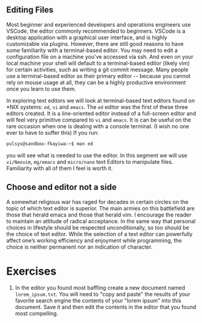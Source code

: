 ## Editing Files

Most beginner and experienced developers and operations engineers use VSCode, the editor commonly recommended to beginners. VSCode is a desktop application with a graphical user interface, and is highly customizable via plugins. However, there are still good reasons to have some familiarity with a terminal-based editor. You may need to edit a configuration file on a machine you've accessed via ssh. And even on your local machine your shell will default to a terminal-based editor (likely vim) for certain activities, such as writing a git commit message. Many people use a terminal-based editor as their primary editor -- because you cannot rely on mouse usage at all, they can be a highly productive environment once you learn to use them.

In exploring text editors we will look at terminal-based text editors found on *NIX systems: `ed`, `vi` and `emacs`. The `ed` editor was the first of these three editors created. It is a line-oriented editor instead of a full-screen editor and will feel very primitive compared to `vi` and `emacs`. It is can be useful on the rare occasion when one is dealing with a console terminal. (I wish no one ever to have to suffer this) If you run:

```bash
pulsys@sandbox-fkayiwa:~$ man ed
```
you will see what is needed to use the editor. In this segment we will use `vi/Neovim`, `mg/emacs` and `micro/nano` text Editors to manipulate files. Familiarity with all of them I feel is worth it.

## Choose and editor not a side

A somewhat religious war has raged for decades in certain circles on the topic of which text editor is superior. The main armies on this battlefield are those that herald emacs and those that herald vim. I encourage the reader to maintain an attitude of radical acceptance. In the same way that personal choices in lifestyle should be respected unconditionally, so too should be the choice of text editor. While the selection of a text editor can powerfully affect one’s working efficiency and enjoyment while programming, the choice is neither permanent nor an indication of character.


# Exercises

1. In the editor you found most baffling create a new document named `lorem_ipsum.txt`. You will need to "copy and paste" the results of your favorite search engine the contents of your "lorem ipsum" into this document. Save it and then edit the contents in the editor that you found most compelling. 
